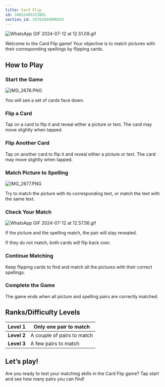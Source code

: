 ```yaml
---
title: Card Flip
id: 34822495323801
section_id: 34782844096025
---
```

![WhatsApp GIF 2024-07-12 at 12.51.09.gif](https://help.studycat.com/hc/article_attachments/34968069193497)


Welcome to the Card Flip game! Your objective is to match pictures with their corresponding spellings by flipping cards.


## How to Play


### Start the Game


![IMG_2676.PNG](https://help.studycat.com/hc/article_attachments/34822508065177)


You will see a set of cards face down.


### Flip a Card


Tap on a card to flip it and reveal either a picture or text. The card may move slightly when tapped.


### Flip Another Card


Tap on another card to flip it and reveal either a picture or text. The card may move slightly when tapped.


### Match Picture to Spelling


![IMG_2677.PNG](https://help.studycat.com/hc/article_attachments/34822508072729)


Try to match the picture with its corresponding text, or match the text with the same text.


### Check Your Match


![WhatsApp GIF 2024-07-12 at 12.57.56.gif](https://help.studycat.com/hc/article_attachments/34968069197081)


If the picture and the spelling match, the pair will stay revealed.


If they do not match, both cards will flip back over.


### Continue Matching


Keep flipping cards to find and match all the pictures with their correct spellings.


### Complete the Game


The game ends when all picture and spelling pairs are correctly matched.


## Ranks/Difficulty Levels




| **Level 1** | Only one pair to match |
| --- | --- |
| **Level 2** | A couple of pairs to match |
| **Level 3** | A few pairs to match |


## Let’s play!


Are you ready to test your matching skills in the Card Flip game? Tap start and see how many pairs you can find!

